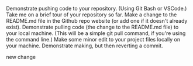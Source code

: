 Demonstrate pushing code to your repository. (Using Git Bash or VSCode.) Take me on a brief tour of your repository so far. Make a change to the README.md file in the Github repo website (or add one if it doesn't already exist). Demonstrate pulling code (the change to the README.md file) to your local machine. (This will be a simple git pull command, if you're using the command line.) Make some minor edit to your project files locally on your machine. Demonstrate making, but then reverting a commit.

new change
